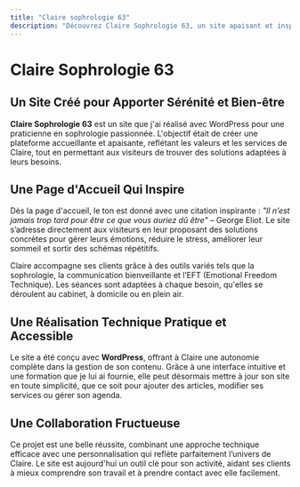 ```yaml
---
title: "Claire sophrologie 63"
description: "Découvrez Claire Sophrologie 63, un site apaisant et inspirant créé avec WordPress. Apprenez à mieux gérer vos émotions, réduire le stress et retrouver sérénité grâce à la sophrologie et d'autres outils bienveillants. Visitez le site pour en savoir plus !"
---
```

# Claire Sophrologie 63

## Un Site Créé pour Apporter Sérénité et Bien-être

**Claire Sophrologie 63** est un site que j'ai réalisé avec WordPress pour une praticienne en sophrologie passionnée. L'objectif était de créer une plateforme accueillante et apaisante, reflétant les valeurs et les services de Claire, tout en permettant aux visiteurs de trouver des solutions adaptées à leurs besoins.

## Une Page d'Accueil Qui Inspire

Dès la page d'accueil, le ton est donné avec une citation inspirante : *"Il n’est jamais trop tard pour être ce que vous auriez dû être"* – George Eliot. Le site s’adresse directement aux visiteurs en leur proposant des solutions concrètes pour gérer leurs émotions, réduire le stress, améliorer leur sommeil et sortir des schémas répétitifs.

Claire accompagne ses clients grâce à des outils variés tels que la sophrologie, la communication bienveillante et l’EFT (Emotional Freedom Technique). Les séances sont adaptées à chaque besoin, qu'elles se déroulent au cabinet, à domicile ou en plein air.

## Une Réalisation Technique Pratique et Accessible

Le site a été conçu avec **WordPress**, offrant à Claire une autonomie complète dans la gestion de son contenu. Grâce à une interface intuitive et une formation que je lui ai fournie, elle peut désormais mettre à jour son site en toute simplicité, que ce soit pour ajouter des articles, modifier ses services ou gérer son agenda.

## Une Collaboration Fructueuse

Ce projet est une belle réussite, combinant une approche technique efficace avec une personnalisation qui reflète parfaitement l’univers de Claire. Le site est aujourd'hui un outil clé pour son activité, aidant ses clients à mieux comprendre son travail et à prendre contact avec elle facilement.

